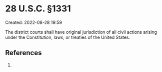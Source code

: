 # 28 U.S.C. §1331
Created: 2022-08-28 19:59

The district courts shall have original jurisdiction of all civil actions arising under the Constitution, laws, or treaties of the United States.

## References

1. 